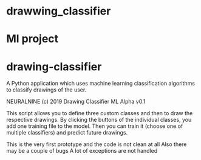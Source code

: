 # drawwing_classifier
Ml project
=======
# drawing-classifier
A Python application which uses machine learning classification algorithms to classify drawings of the user.

NEURALNINE (c) 2019
Drawing Classifier ML Alpha v0.1

This script allows you to define three custom classes and then to draw the respective drawings. By clicking the buttons of the individual classes, you add one training file to the model. Then you can train it (choose one of multiple classifiers) and predict future drawings.

This is the very first prototype and the code is not clean at all
Also there may be a couple of bugs
A lot of exceptions are not handled
